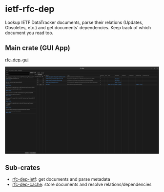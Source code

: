 # ietf-rfc-dep

Lookup IETF DataTracker documents, parse their relations (Updates, Obsoletes, etc.) and get documents' dependencies.
Keep track of which document you read too. 

## Main crate (GUI App)
[rfc-dep-gui](/crates/gui)

![rfc-dep-gui](/crates/gui/assets/rfc-dep-gui.png)

## Sub-crates 
* [rfc-dep-ietf](/crates/ietf): get documents and parse metadata
* [rfc-dep-cache](/crates/cache): store documents and resolve relations/dependencies